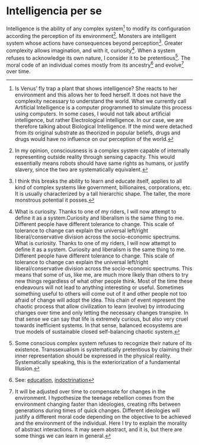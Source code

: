 # Intelligencia per se

Intelligence is the ability of any complex system[^1] to modify its configuration according the perception of its environment[^2]. Monsters are intelligent system whose actions have consequences beyond perception[^3]. Greater complexity allows imagination, and with it, curiosity[^4]. When a system refuses to acknowledge its own nature, I consider it to be pretentious[^5]. The moral code of an individual comes mostly from its ancestry[^6] and evolve[^7] over time.

[^1]: Is Venus’ fly trap a plant that shows intelligence? She reacts to her environment and this allows her to feed herself. It does not have the complexity necessary to understand the world. What we currently call Artificial Intelligence is a computer programmed to simulate this process using computers. In some cases, I would not talk about artificial intelligence, but rather Electrological intelligence. In our case, we are therefore talking about Biological Intelligence. If the mind were detached from its original substrate as theorized in popular beliefs, drugs and drugs would have no influence on our perception of the world.

[^2]: In my opinion, consciousness is a complex system capable of internally representing outside reality through sensing capacity. This would essentially means robots should have same rights as humans, or justify slavery, since the two are systematically equivalent.

[^3]: I think this breaks the ability to learn and educate itself, applies to all kind of complex systems like government, billionaires, corporations, etc. It is usually characterized by a tall hierarchic shape. The taller, the more monstrous potential it posses.

[^4]: What is curiosity. Thanks to one of my riders, I will now attempt to define it as a system.Curiosity and liberalism is the same thing to me. Different people have different tolerance to change. This scale of tolerance to change can explain the universal left/right liberal/conservative division across the socio-economic spectrums. What is curiosity. Thanks to one of my riders, I will now attempt to define it as a system. Curiosity and liberalism is the same thing to me. Different people have different tolerance to change. This scale of tolerance to change can explain the universal left/right liberal/conservative division across the socio-economic spectrums. This means that some of us, like me, are much more likely than others to try new things regardless of what other people think. Most of the time these endeavours will not lead to anything interesting or useful. Sometimes something useful to others will come out of it and other people not too afraid of change will adopt the idea. This chain of event represent the chaotic process that allow civilization to learn (evolve) by introducing changes over time and only letting the necessary changes transpire. In that sense we can say that life is extremely curious, but also very cruel towards inefficient systems. In that sense, balanced ecosystems are true models of sustainable closed self-balancing chaotic system. 

[^5]: Some conscious complex system refuses to recognize their nature of its existence. Transsexualism is systematically pretentious by claiming their inner representation should be expressed in the physical reality. Systematically speaking, this is the exteriorization of a fundamental Illusion. 

[^6]: See: [education](https://en.wikipedia.org/wiki/Education), [indoctrination](https://en.wikipedia.org/wiki/Indoctrination)

[^7]: It will be adjusted over time to compensate for changes in the environment. I hypothesize the teenage rebellion comes from the environment changing faster than ideologies, creating rifts between generations during times of quick changes. Different ideologies will justify a different moral code depending on the objective to be achieved and the environment of the individual. Here I try to explain the morality of abstract interactions. It may seem abstract, and it is, but there are some things we can learn in general.
